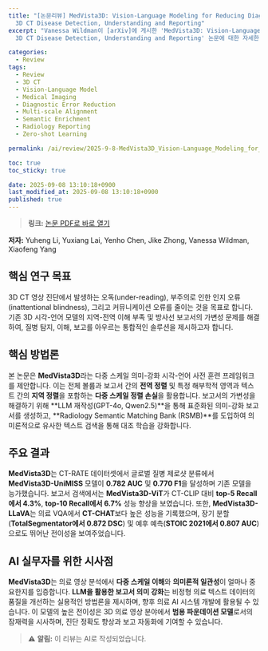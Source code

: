 ```yaml
---
title: "[논문리뷰] MedVista3D: Vision-Language Modeling for Reducing Diagnostic Errors in
  3D CT Disease Detection, Understanding and Reporting"
excerpt: "Vanessa Wildman이 [arXiv]에 게시한 'MedVista3D: Vision-Language Modeling for Reducing Diagnostic Errors in
  3D CT Disease Detection, Understanding and Reporting' 논문에 대한 자세한 리뷰입니다."

categories:
  - Review
tags:
  - Review
  - 3D CT
  - Vision-Language Model
  - Medical Imaging
  - Diagnostic Error Reduction
  - Multi-scale Alignment
  - Semantic Enrichment
  - Radiology Reporting
  - Zero-shot Learning

permalink: /ai/review/2025-9-8-MedVista3D_Vision-Language_Modeling_for_Reducing_Diagnostic_Errors_in_3D_CT_Disease_Detection_Understanding_and_Reporting/

toc: true
toc_sticky: true

date: 2025-09-08 13:10:18+0900
last_modified_at: 2025-09-08 13:10:18+0900
published: true
---
```

> **링크:** [논문 PDF로 바로 열기](https://arxiv.org/abs/2509.03800)

**저자:** Yuheng Li, Yuxiang Lai, Yenho Chen, Jike Zhong, Vanessa Wildman, Xiaofeng Yang



## 핵심 연구 목표
3D CT 영상 진단에서 발생하는 오독(under-reading), 부주의로 인한 인지 오류(inattentional blindness), 그리고 커뮤니케이션 오류를 줄이는 것을 목표로 합니다. 기존 3D 시각-언어 모델의 지역-전역 이해 부족 및 방사선 보고서의 가변성 문제를 해결하여, 질병 탐지, 이해, 보고를 아우르는 통합적인 솔루션을 제시하고자 합니다.

## 핵심 방법론
본 논문은 **MedVista3D**라는 다중 스케일 의미-강화 시각-언어 사전 훈련 프레임워크를 제안합니다. 이는 전체 볼륨과 보고서 간의 **전역 정렬** 및 특정 해부학적 영역과 텍스트 간의 **지역 정렬**을 포함하는 **다중 스케일 정렬 손실**을 활용합니다. 보고서의 가변성을 해결하기 위해 **LLM 재작성(GPT-4o, Qwen2.5)**을 통해 표준화된 의미-강화 보고서를 생성하고, **Radiology Semantic Matching Bank (RSMB)**를 도입하여 의미론적으로 유사한 텍스트 검색을 통해 대조 학습을 강화합니다.

## 주요 결과
**MedVista3D**는 CT-RATE 데이터셋에서 글로벌 질병 제로샷 분류에서 **MedVista3D-UniMISS** 모델이 **0.782 AUC** 및 **0.770 F1**을 달성하며 기존 모델을 능가했습니다. 보고서 검색에서는 **MedVista3D-ViT**가 CT-CLIP 대비 **top-5 Recall에서 4.3%**, **top-10 Recall에서 6.7%** 성능 향상을 보였습니다. 또한, **MedVista3D-LLaVA**는 의료 VQA에서 **CT-CHAT**보다 높은 성능을 기록했으며, 장기 분할(**TotalSegmentator에서 0.872 DSC**) 및 예후 예측(**STOIC 2021에서 0.807 AUC**)으로도 뛰어난 전이성을 보여주었습니다.

## AI 실무자를 위한 시사점
**MedVista3D**는 의료 영상 분석에서 **다중 스케일 이해**와 **의미론적 일관성**이 얼마나 중요한지를 입증합니다. **LLM을 활용한 보고서 의미 강화**는 비정형 의료 텍스트 데이터의 품질을 개선하는 실용적인 방법론을 제시하며, 향후 의료 AI 시스템 개발에 활용될 수 있습니다. 이 모델의 높은 전이성은 3D 의료 영상 분야에서 **범용 파운데이션 모델**로서의 잠재력을 시사하며, 진단 정확도 향상과 보고 자동화에 기여할 수 있습니다.

> ⚠️ **알림:** 이 리뷰는 AI로 작성되었습니다.